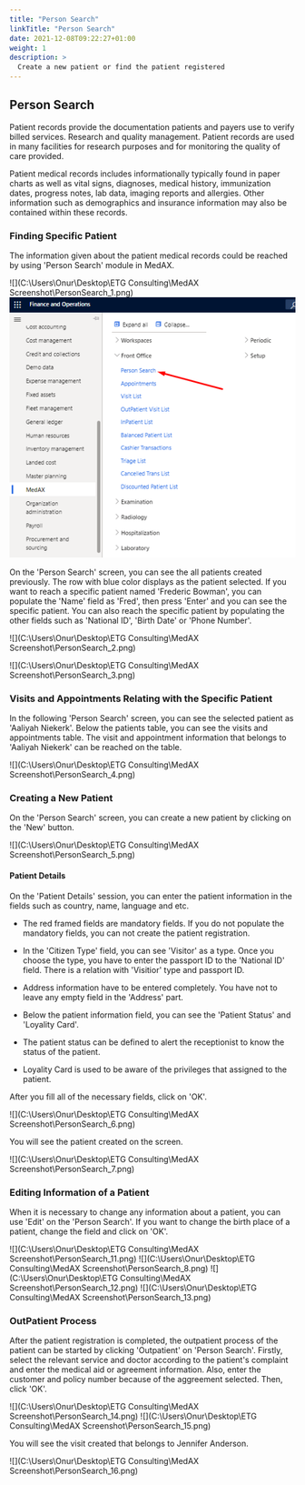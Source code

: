 ```yaml
---
title: "Person Search"
linkTitle: "Person Search"
date: 2021-12-08T09:22:27+01:00
weight: 1
description: >
  Create a new patient or find the patient registered
---
```


##  **Person Search**

Patient records provide the documentation patients and payers use to verify billed services. Research and quality management. Patient records are used in many facilities for research purposes and for monitoring the quality of care provided.

Patient medical records includes informationally typically found in paper charts as well as vital signs, diagnoses, medical history, immunization dates, progress notes, lab data, imaging reports and allergies. Other information such as demographics and insurance information may also be contained within these records.

### **Finding Specific Patient**

The information given about the patient medical records could be reached by using 'Person Search' module in MedAX.

![](C:\Users\Onur\Desktop\ETG Consulting\MedAX Screenshot\PersonSearch_1.png)
![](https://github.com/MedAX365/docsy/blob/main/images/PersonSearch_1.png)





On the 'Person Search' screen, you can see the all patients created previously. The row with blue color displays as the patient selected. If you want to reach a specific patient named 'Frederic Bowman', you can populate the 'Name' field as 'Fred', then press 'Enter' and you can see the specific patient. You can also reach the specific patient by populating the other fields such as 'National ID', 'Birth Date' or 'Phone Number'.

![](C:\Users\Onur\Desktop\ETG Consulting\MedAX Screenshot\PersonSearch_2.png)

![](C:\Users\Onur\Desktop\ETG Consulting\MedAX Screenshot\PersonSearch_3.png)

### **Visits and Appointments Relating with the Specific Patient**

In the following 'Person Search' screen, you can see the selected patient as 'Aaliyah Niekerk'. Below the patients table, you can see the visits and appointments table. The visit and appointment information that belongs to 'Aaliyah Niekerk' can be reached on the table.

![](C:\Users\Onur\Desktop\ETG Consulting\MedAX Screenshot\PersonSearch_4.png)

### **Creating a New Patient**

On the 'Person Search' screen, you can create a new patient by clicking on the 'New' button.

![](C:\Users\Onur\Desktop\ETG Consulting\MedAX Screenshot\PersonSearch_5.png)

#### **Patient Details**

On the 'Patient Details' session, you can enter the patient information in the fields such as country, name, language and etc.

* The red framed fields are mandatory fields. If you do not populate the mandatory fields, you can not create the patient registration.

* In the 'Citizen Type' field, you can see 'Visitor' as a type. Once you choose the type, you have to enter the passport ID to the 'National ID' field. There is a relation with 'Visitior' type and passport ID.

* Address information have to be entered completely. You have not to leave any empty field in the 'Address' part.

* Below the patient information field, you can see the 'Patient Status' and 'Loyality Card'.

* The patient status can be defined to alert the receptionist to know the status of the patient.

* Loyality Card is used to be aware of the privileges that assigned to the patient.

After you fill all of the necessary fields, click on 'OK'.

![](C:\Users\Onur\Desktop\ETG Consulting\MedAX Screenshot\PersonSearch_6.png)

You will see the patient created on the screen.

![](C:\Users\Onur\Desktop\ETG Consulting\MedAX Screenshot\PersonSearch_7.png)

### **Editing Information of a Patient**

When it is necessary to change any information about a patient, you can use 'Edit' on the 'Person Search'. If you want to change the birth place of a patient, change the field and click on 'OK'.

![](C:\Users\Onur\Desktop\ETG Consulting\MedAX Screenshot\PersonSearch_11.png)
![](C:\Users\Onur\Desktop\ETG Consulting\MedAX Screenshot\PersonSearch_8.png)
![](C:\Users\Onur\Desktop\ETG Consulting\MedAX Screenshot\PersonSearch_12.png)
![](C:\Users\Onur\Desktop\ETG Consulting\MedAX Screenshot\PersonSearch_13.png)

### **OutPatient Process**

After the patient registration is completed, the outpatient process of the patient can be started by clicking 'Outpatient' on 'Person Search'. Firstly, select the relevant service and doctor according to the patient's complaint and enter the medical aid or agreement information. Also, enter the customer and policy number because of the aggreement selected. Then, click 'OK'.

![](C:\Users\Onur\Desktop\ETG Consulting\MedAX Screenshot\PersonSearch_14.png)
![](C:\Users\Onur\Desktop\ETG Consulting\MedAX Screenshot\PersonSearch_15.png)

You will see the visit created that belongs to Jennifer Anderson.

![](C:\Users\Onur\Desktop\ETG Consulting\MedAX Screenshot\PersonSearch_16.png)






















